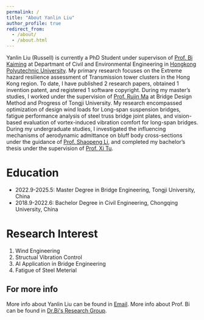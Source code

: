 ```yaml
---
permalink: /
title: "About Yanlin Liu"
author_profile: true
redirect_from: 
  - /about/
  - /about.html
---
```


Yanlin Liu (Russell) is currently a PhD Student under supervison of [Prof. Bi Kaiming](https://www.polyu.edu.hk/cee/~kaimbi/) at Departmant of Civil and Environmental Engineering in [Hongkong Polyutechnic University](https://www.polyu.edu.hk/). My primary research focuses on the Extreme hazard resilience assessment of Transmission tower clusters in the Hong Kong region. To date, I have published 2 research papers, obtained 1 invention patent, and registered 1 software copyright.
During my master’s studies, I worked under the supervision of [Prof. Rujin Ma](https://bridge.tongji.edu.cn/5f/cf/c14928a155599/page.htm) at Bridge Design Method and Progress of Tongji University. My research encompassed optimization of design wind loads for Long-span suspension bridges, fatigue performance analysis of steel truss bridge joint plates, and vision-based evaluation of vortex-induced vibration comfort for long-span bridges.
During my undergraduate studies, I investigated the influencing mechanisms of aerodynamic admittance on bluff body cross-sections under the guidance of [Prof. Shaopeng Li](https://civil.cqu.edu.cn/info/1322/16399.htm), and completed my bachelor’s thesis under the supervision of [Prof. Xi Tu](https://civil.cqu.edu.cn/info/1323/12532.htm).


Education
======

- 2022.9-2025.5: Master Degree in Bridge Engineering, Tongji University, China
- 2018.9-2022.6: Bachelor Degree in Civil Engineering, Chongqing University, China


Research Interest
======
1. Wind Engineering
2. Structual Vibration Control
3. AI Application in Bridge Engineering
4. Fatigue of Steel Meterial


For more info
------
More info about Yanlin Liu can be found in [Email](russell_liu1202@126.com). 
More info about Prof. Bi can be found in [Dr.Bi's Research Group](https://www.polyu.edu.hk/cee/~kaimbi/).
